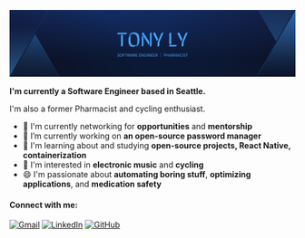 ![Hero Image](/assets/cover.png)

**I'm currently a Software Engineer based in Seattle.**

I'm also a former Pharmacist and cycling enthusiast.

- 🏢 I'm currently networking for **opportunities** and **mentorship**
- 🔭 I’m currently working on **an open-source password manager**
- 🌱 I'm learning about and studying **open-source projects, React Native, containerization**
- 💜 I'm interested in **electronic music** and **cycling**
- 😄 I'm passionate about **automating boring stuff**, **optimizing applications**, and **medication safety**


#### Connect with me:
[![Gmail](https://img.shields.io/badge/Gmail-D14836?style=for-the-badge&logo=gmail&logoColor=white)](mailto:tonyjly@gmail.com)
[![LinkedIn](https://img.shields.io/badge/linkedin-%230077B5.svg?style=for-the-badge&logo=linkedin&logoColor=white)](https://www.linkedin.com/in/tonyjly)
[![GitHub](https://img.shields.io/badge/github-%23121011.svg?style=for-the-badge&logo=github&logoColor=white)](https://github.com/tonyjly)


<!--
**tonyjly/tonyjly** is a ✨ _special_ ✨ repository because its `README.md` (this file) appears on your GitHub profile.

Here are some ideas to get you started:

- 🌱 I’m currently learning ...
- 👯 I’m looking to collaborate on ...
- 🤔 I’m looking for help with ...
- 💬 Ask me about ...
- 📫 How to reach me: ...
- 😄 Pronouns: ...
- ⚡ Fun fact: ...
-->
